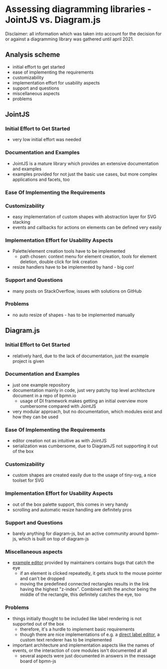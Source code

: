 # Assessing diagramming libraries - JointJS vs. Diagram.js
Disclaimer: all information which was taken into account for the decision for or against a diagramming library was gathered until april 2021.

## Analysis scheme
- initial effort to get started
- ease of implementing the requirements
- customizability
- implementation effort for usability aspects
- support and questions
- miscellaneous aspects
- problems

## JointJS
### Initial Effort to Get Started
- very low initial effort was needed
### Documentation and Examples
- JointJS is a mature library which provides an extensive documentation and examples
- examples provided for not just the basic use cases, but more complex applications and facets, too
### Ease Of Implementing the Requirements
### Customizability
- easy implementation of custom shapes with abstraction layer for SVG stacking
- events and callbacks for actions on elements can be defined very easily
### Implementation Effort for Usability Aspects
- Palette/element creation tools have to be implemented
  - path chosen: context menu for element creation, *tools* for element deletion, double click for link creation
- resize handlers have to be implemented by hand - big con!
### Support and Questions
-  many posts on StackOverflow, issues with solutions on GitHub
### Problems
- no auto resize of shapes - has to be implemented manually
 

## Diagram.js
### Initial Effort to Get Started
- relatively hard, due to the lack of documentation, just the example project is given
### Documentation and Examples
- just one example repository
- documentation mainly in code, just very patchy top level architecture document in a repo of bpmn.io
  - usage of DI framework makes getting an initial overview more cumbersome compared with JointJS
- very modular approach, but no documentation, which modules exist and how they can be used
### Ease Of Implementing the Requirements
- editor creation not as intuitive as with JointJS
- serialization was cumbersome, due to DiagramJS not supporting it out of the box
### Customizability
- custom shapes are created easily due to the usage of tiny-svg, a nice toolset for SVG
### Implementation Effort for Usability Aspects
- out of the box palette support, this comes in very handy
- scrolling and automatic resize handling are definitely pros
### Support and Questions
- barely anything for diagram-js, but an active community around bpmn-js, which is built on top of diagram-js
### Miscellaneous aspects
- [example editor](https://github.com/bpmn-io/diagram-js-examples) provided by maintainers contains bugs that catch the eye
  - if an element is clicked repeatedly, it gets stuck to the mouse pointer and can't be dropped
  - moving the predefined connected rectangles results in the link having the highest "z-index". Combined with the anchor being the middle of the rectangle, this definitely catches the eye, too
### Problems
- things initially thought to be included like label rendering is not supported out of the box
  - therefore, it's a hurdle to implement basic requirements
  - though there are nice implementations of e.g. a [direct label editor](https://github.com/bpmn-io/diagram-js-direct-editing), a custom text renderer has to be implemented
- important architecture and implementation aspects like the names of events, or the interaction of core modules isn't documented at all
  - several aspects were just documented in answers in the message board of bpmn-js